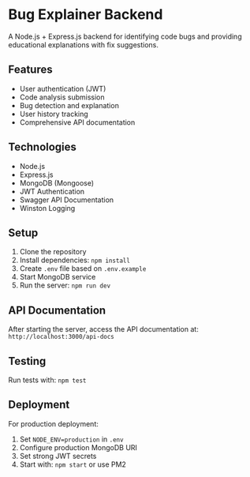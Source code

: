 # Bug Explainer Backend

A Node.js + Express.js backend for identifying code bugs and providing educational explanations with fix suggestions.

## Features

- User authentication (JWT)
- Code analysis submission
- Bug detection and explanation
- User history tracking
- Comprehensive API documentation

## Technologies

- Node.js
- Express.js
- MongoDB (Mongoose)
- JWT Authentication
- Swagger API Documentation
- Winston Logging

## Setup

1. Clone the repository
2. Install dependencies: `npm install`
3. Create `.env` file based on `.env.example`
4. Start MongoDB service
5. Run the server: `npm run dev`

## API Documentation

After starting the server, access the API documentation at: `http://localhost:3000/api-docs`

## Testing

Run tests with: `npm test`

## Deployment

For production deployment:

1. Set `NODE_ENV=production` in `.env`
2. Configure production MongoDB URI
3. Set strong JWT secrets
4. Start with: `npm start` or use PM2
